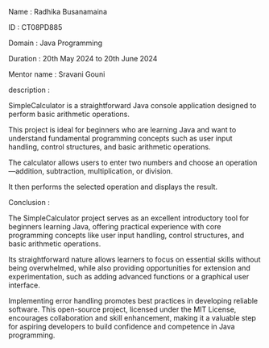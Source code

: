 Name : Radhika Busanamaina

ID   : CT08PD885

Domain : Java Programming

Duration : 20th May 2024 to 20th June 2024

Mentor name : Sravani Gouni

description : 

SimpleCalculator is a straightforward Java console application designed to perform basic arithmetic operations.

This project is ideal for beginners who are learning Java and want to understand fundamental programming concepts such as user input handling, control structures, and basic arithmetic operations. 

The calculator allows users to enter two numbers and choose an operation—addition, subtraction, multiplication, or division.

It then performs the selected operation and displays the result.

Conclusion :

The SimpleCalculator project serves as an excellent introductory tool for beginners learning Java, offering practical experience with core programming concepts like user input handling, control structures, and basic arithmetic operations. 

Its straightforward nature allows learners to focus on essential skills without being overwhelmed, while also providing opportunities for extension and experimentation, such as adding advanced functions or a graphical user interface. 

Implementing error handling promotes best practices in developing reliable software. This open-source project, licensed under the MIT License, encourages collaboration and skill enhancement, making it a valuable step for aspiring developers to build confidence and competence in Java programming.

